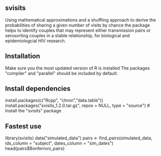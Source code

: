 ## svisits
Using mathematical approximations and a shuffling approach to derive the probabilities of sharing a given number of 
visits by chance the package helps to identify couples that may represent either transmission pairs or serosorting couples 
in a stable relationship, for biological and epidemiologcial HIV research.

## Installation
Make sure you the most updated version of R is installed 
The packages "compiler" and "parallel" should be included by default.

## Install dependencies
install.packages(c("Rcpp", "chron","data.table")) 
install.packages("svisits_1.2.0.tar.gz",
                 repos = NULL, type = "source")  # Install the "svisits" package

## Fastest use
library(svisits) 
data("simulated_data") 
pairs <- find_pairs(simulated_data, 
                    ids_column = "subject",
                    dates_column = "sim_dates")
head(pairs$Bonferroni_pairs)
